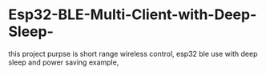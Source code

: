 # Esp32-BLE-Multi-Client-with-Deep-Sleep-
this project purpse is short range wireless control, esp32 ble use with deep sleep and power saving example, 
